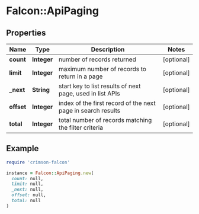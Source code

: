 # Falcon::ApiPaging

## Properties

| Name | Type | Description | Notes |
| ---- | ---- | ----------- | ----- |
| **count** | **Integer** | number of records returned | [optional] |
| **limit** | **Integer** | maximum number of records to return in a page | [optional] |
| **_next** | **String** | start key to list results of next page, used in list APIs | [optional] |
| **offset** | **Integer** | index of the first record of the next page in search results | [optional] |
| **total** | **Integer** | total number of records matching the filter criteria | [optional] |

## Example

```ruby
require 'crimson-falcon'

instance = Falcon::ApiPaging.new(
  count: null,
  limit: null,
  _next: null,
  offset: null,
  total: null
)
```

